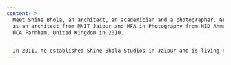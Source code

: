 ```yaml
---
content: >-
  Meet Shine Bhola, an architect, an academician and a photographer. Graduated
  as an architect from MNIT Jaipur and MFA in Photography from NID Ahmedabad and
  UCA Farnham, United Kingdom in 2010.


  In 2011, he established Shine Bhola Studios in Jaipur and is living his passion since then.
---
```

